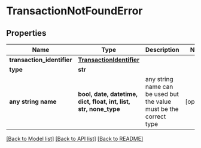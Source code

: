 # TransactionNotFoundError


## Properties
Name | Type | Description | Notes
------------ | ------------- | ------------- | -------------
**transaction_identifier** | [**TransactionIdentifier**](TransactionIdentifier.md) |  | 
**type** | **str** |  | 
**any string name** | **bool, date, datetime, dict, float, int, list, str, none_type** | any string name can be used but the value must be the correct type | [optional]

[[Back to Model list]](../README.md#documentation-for-models) [[Back to API list]](../README.md#documentation-for-api-endpoints) [[Back to README]](../README.md)


